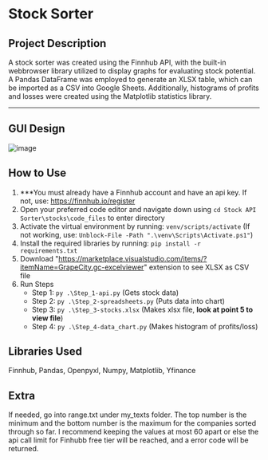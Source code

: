 # Stock Sorter

## Project Description

A stock sorter was created using the Finnhub API, with the built-in webbrowser library utilized to display graphs for evaluating stock potential. A Pandas DataFrame was employed to generate an XLSX table, which can be imported as a CSV into Google Sheets. Additionally, histograms of profits and losses were created using the Matplotlib statistics library.

***    

## GUI Design

![image](https://github.com/user-attachments/assets/64b0abee-f3e1-4b08-888d-e7563b69b555)


## How to Use

1. ***You must already have a Finnhub account and have an api key. If not, use: https://finnhub.io/register
2. Open your preferred code editor and navigate down using `cd Stock API Sorter\stocks\code_files` to enter directory
3. Activate the virtual environment by running: `venv/scripts/activate` (If not working, use: `Unblock-File -Path ".\venv\Scripts\Activate.ps1"`)
4. Install the required libraries by running: `pip install -r requirements.txt`
5. Download "https://marketplace.visualstudio.com/items/?itemName=GrapeCity.gc-excelviewer" extension to see XLSX as CSV file
6. Run Steps  
   - Step 1: `py .\Step_1-api.py` (Gets stock data)  
   - Step 2: `py .\Step_2-spreadsheets.py` (Puts data into chart)  
   - Step 3: `py .\Step_3-stocks.xlsx` (Makes xlsx file, **look at point 5 to view file**)  
   - Step 4: `py .\Step_4-data_chart.py` (Makes histogram of profits/loss)

## Libraries Used

Finnhub, Pandas, Openpyxl, Numpy, Matplotlib, Yfinance

## Extra

If needed, go into range.txt under my_texts folder. The top number is the minimum and the bottom number is the maximum for the companies sorted through so far. I recommend keeping the values at most 60 apart or else the api call limit for Finhubb free tier will be reached, and a error code will be returned. 
